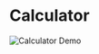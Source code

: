 # Calculator

![Calculator Demo](https://github.com/AliGates915/Calculator/assets/128673394/2be12595-a992-4608-bfe0-c00680554e79)

